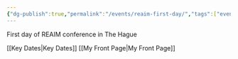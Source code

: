 ```yaml
---
{"dg-publish":true,"permalink":"/events/reaim-first-day/","tags":["event"]}
---
```


First day of REAIM conference in The Hague

[[Key Dates\|Key Dates]]
[[My Front Page\|My Front Page]]

